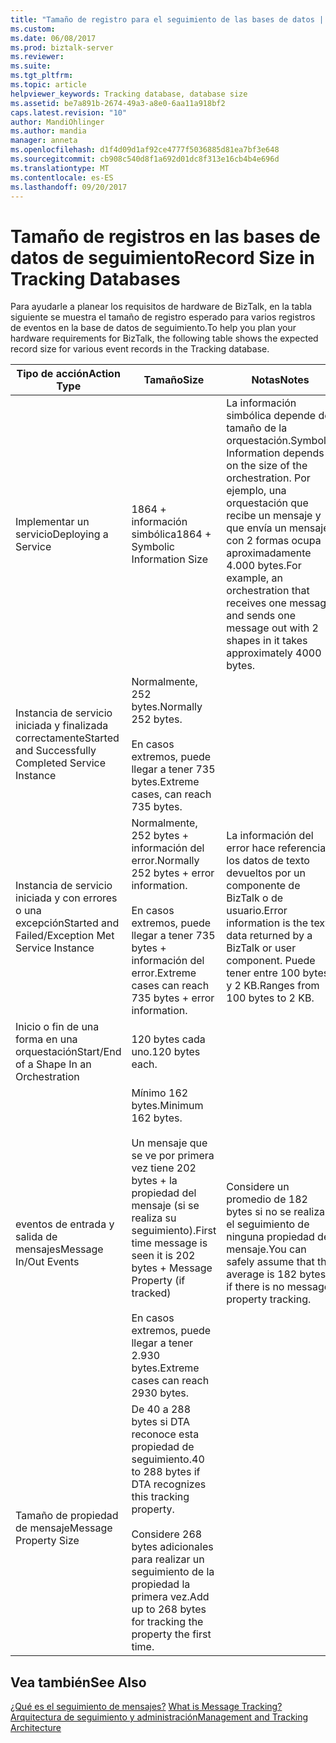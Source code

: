 ```yaml
---
title: "Tamaño de registro para el seguimiento de las bases de datos | Documentos de Microsoft"
ms.custom: 
ms.date: 06/08/2017
ms.prod: biztalk-server
ms.reviewer: 
ms.suite: 
ms.tgt_pltfrm: 
ms.topic: article
helpviewer_keywords: Tracking database, database size
ms.assetid: be7a891b-2674-49a3-a8e0-6aa11a918bf2
caps.latest.revision: "10"
author: MandiOhlinger
ms.author: mandia
manager: anneta
ms.openlocfilehash: d1f4d09d1af92ce4777f5036885d81ea7bf3e648
ms.sourcegitcommit: cb908c540d8f1a692d01dc8f313e16cb4b4e696d
ms.translationtype: MT
ms.contentlocale: es-ES
ms.lasthandoff: 09/20/2017
---
```

# <a name="record-size-in-tracking-databases"></a><span data-ttu-id="d10e3-102">Tamaño de registros en las bases de datos de seguimiento</span><span class="sxs-lookup"><span data-stu-id="d10e3-102">Record Size in Tracking Databases</span></span>
<span data-ttu-id="d10e3-103">Para ayudarle a planear los requisitos de hardware de BizTalk, en la tabla siguiente se muestra el tamaño de registro esperado para varios registros de eventos en la base de datos de seguimiento.</span><span class="sxs-lookup"><span data-stu-id="d10e3-103">To help you plan your hardware requirements for BizTalk, the following table shows the expected record size for various event records in the Tracking database.</span></span>  
  
|<span data-ttu-id="d10e3-104">Tipo de acción</span><span class="sxs-lookup"><span data-stu-id="d10e3-104">Action Type</span></span>|<span data-ttu-id="d10e3-105">Tamaño</span><span class="sxs-lookup"><span data-stu-id="d10e3-105">Size</span></span>|<span data-ttu-id="d10e3-106">Notas</span><span class="sxs-lookup"><span data-stu-id="d10e3-106">Notes</span></span>|  
|-----------------|----------|-----------|  
|<span data-ttu-id="d10e3-107">Implementar un servicio</span><span class="sxs-lookup"><span data-stu-id="d10e3-107">Deploying a Service</span></span>|<span data-ttu-id="d10e3-108">1864 + información simbólica</span><span class="sxs-lookup"><span data-stu-id="d10e3-108">1864 + Symbolic Information Size</span></span>|<span data-ttu-id="d10e3-109">La información simbólica depende del tamaño de la orquestación.</span><span class="sxs-lookup"><span data-stu-id="d10e3-109">Symbolic Information depends on the size of the orchestration.</span></span> <span data-ttu-id="d10e3-110">Por ejemplo, una orquestación que recibe un mensaje y que envía un mensaje con 2 formas ocupa aproximadamente 4.000 bytes.</span><span class="sxs-lookup"><span data-stu-id="d10e3-110">For example, an orchestration that receives one message and sends one message out with 2 shapes in it takes approximately 4000 bytes.</span></span>|  
|<span data-ttu-id="d10e3-111">Instancia de servicio iniciada y finalizada correctamente</span><span class="sxs-lookup"><span data-stu-id="d10e3-111">Started and Successfully Completed Service Instance</span></span>|<span data-ttu-id="d10e3-112">Normalmente, 252 bytes.</span><span class="sxs-lookup"><span data-stu-id="d10e3-112">Normally 252 bytes.</span></span><br /><br /> <span data-ttu-id="d10e3-113">En casos extremos, puede llegar a tener 735 bytes.</span><span class="sxs-lookup"><span data-stu-id="d10e3-113">Extreme cases, can reach 735 bytes.</span></span>||  
|<span data-ttu-id="d10e3-114">Instancia de servicio iniciada y con errores o una excepción</span><span class="sxs-lookup"><span data-stu-id="d10e3-114">Started and Failed/Exception Met Service Instance</span></span>|<span data-ttu-id="d10e3-115">Normalmente, 252 bytes + información del error.</span><span class="sxs-lookup"><span data-stu-id="d10e3-115">Normally 252 bytes + error information.</span></span><br /><br /> <span data-ttu-id="d10e3-116">En casos extremos, puede llegar a tener 735 bytes + información del error.</span><span class="sxs-lookup"><span data-stu-id="d10e3-116">Extreme cases can reach 735 bytes + error information.</span></span>|<span data-ttu-id="d10e3-117">La información del error hace referencia a los datos de texto devueltos por un componente de BizTalk o de usuario.</span><span class="sxs-lookup"><span data-stu-id="d10e3-117">Error information is the text data returned by a BizTalk or user component.</span></span> <span data-ttu-id="d10e3-118">Puede tener entre 100 bytes y 2 KB.</span><span class="sxs-lookup"><span data-stu-id="d10e3-118">Ranges from 100 bytes to 2 KB.</span></span>|  
|<span data-ttu-id="d10e3-119">Inicio o fin de una forma en una orquestación</span><span class="sxs-lookup"><span data-stu-id="d10e3-119">Start/End of a Shape In an Orchestration</span></span>|<span data-ttu-id="d10e3-120">120 bytes cada uno.</span><span class="sxs-lookup"><span data-stu-id="d10e3-120">120 bytes each.</span></span>||  
|<span data-ttu-id="d10e3-121">eventos de entrada y salida de mensajes</span><span class="sxs-lookup"><span data-stu-id="d10e3-121">Message In/Out Events</span></span>|<span data-ttu-id="d10e3-122">Mínimo 162 bytes.</span><span class="sxs-lookup"><span data-stu-id="d10e3-122">Minimum 162 bytes.</span></span><br /><br /> <span data-ttu-id="d10e3-123">Un mensaje que se ve por primera vez tiene 202 bytes + la propiedad del mensaje (si se realiza su seguimiento).</span><span class="sxs-lookup"><span data-stu-id="d10e3-123">First time message is seen it is 202 bytes + Message Property (if tracked)</span></span><br /><br /> <span data-ttu-id="d10e3-124">En casos extremos, puede llegar a tener 2.930 bytes.</span><span class="sxs-lookup"><span data-stu-id="d10e3-124">Extreme cases can reach 2930 bytes.</span></span>|<span data-ttu-id="d10e3-125">Considere un promedio de 182 bytes si no se realiza el seguimiento de ninguna propiedad del mensaje.</span><span class="sxs-lookup"><span data-stu-id="d10e3-125">You can safely assume that the average is 182 bytes if there is no message property tracking.</span></span>|  
|<span data-ttu-id="d10e3-126">Tamaño de propiedad de mensaje</span><span class="sxs-lookup"><span data-stu-id="d10e3-126">Message Property Size</span></span>|<span data-ttu-id="d10e3-127">De 40 a 288 bytes si DTA reconoce esta propiedad de seguimiento.</span><span class="sxs-lookup"><span data-stu-id="d10e3-127">40 to 288 bytes if DTA recognizes this tracking property.</span></span><br /><br /> <span data-ttu-id="d10e3-128">Considere 268 bytes adicionales para realizar un seguimiento de la propiedad la primera vez.</span><span class="sxs-lookup"><span data-stu-id="d10e3-128">Add up to 268 bytes for tracking the property the first time.</span></span>||  
  
## <a name="see-also"></a><span data-ttu-id="d10e3-129">Vea también</span><span class="sxs-lookup"><span data-stu-id="d10e3-129">See Also</span></span>  
 <span data-ttu-id="d10e3-130">[¿Qué es el seguimiento de mensajes?](../core/what-is-message-tracking.md) </span><span class="sxs-lookup"><span data-stu-id="d10e3-130">[What is Message Tracking?](../core/what-is-message-tracking.md) </span></span>  
 [<span data-ttu-id="d10e3-131">Arquitectura de seguimiento y administración</span><span class="sxs-lookup"><span data-stu-id="d10e3-131">Management and Tracking Architecture</span></span>](../core/management-and-tracking-architecture.md)